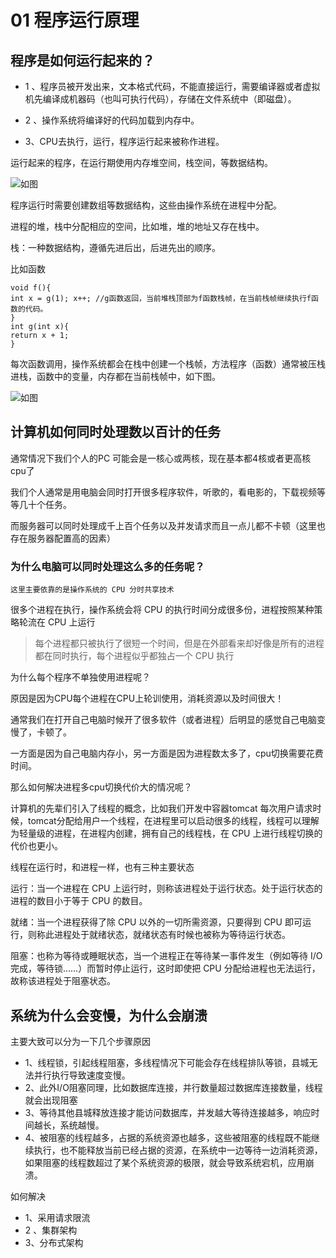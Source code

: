 # 01 程序运行原理

##  程序是如何运行起来的？

- 1 、程序员被开发出来，文本格式代码，不能直接运行，需要编译器或者虚拟机先编译成机器码（也叫可执行代码），存储在文件系统中（即磁盘）。

- 2 、操作系统将编译好的代码加载到内存中。
- 3、CPU去执行，运行，程序运行起来被称作进程。

运行起来的程序，在运行期使用内存堆空间，栈空间，等数据结构。

![如图](https://static001.geekbang.org/resource/image/89/98/89c6e3bbc44cdc042e7a8bcddb3b4398.png)



程序运行时需要创建数组等数据结构，这些由操作系统在进程中分配。

进程的堆，栈中分配相应的空间，比如堆，堆的地址又存在栈中。



栈：一种数据结构，遵循先进后出，后进先出的顺序。

比如函数

```
void f(){
int x = g(1); x++; //g函数返回，当前堆栈顶部为f函数栈帧，在当前栈帧继续执行f函数的代码。
}
int g(int x){ 
return x + 1;
}
```





每次函数调用，操作系统都会在栈中创建一个栈帧，方法程序（函数）通常被压栈进栈，函数中的变量，内存都在当前栈帧中，如下图。



![如图](https://static001.geekbang.org/resource/image/f0/f7/f08d6fca893da5cac926a23f1f1aa7f7.png)





## 计算机如何同时处理数以百计的任务



通常情况下我们个人的PC 可能会是一核心或两核，现在基本都4核或者更高核cpu了

我们个人通常是用电脑会同时打开很多程序软件，听歌的，看电影的，下载视频等等几十个任务。

而服务器可以同时处理成千上百个任务以及并发请求而且一点儿都不卡顿（这里也存在服务器配置高的因素）

### 为什么电脑可以同时处理这么多的任务呢？

`这里主要依靠的是操作系统的 CPU 分时共享技术`

很多个进程在执行，操作系统会将 CPU 的执行时间分成很多份，进程按照某种策略轮流在 CPU 上运行

> 每个进程都只被执行了很短一个时间，但是在外部看来却好像是所有的进程都在同时执行，每个进程似乎都独占一个 CPU 执行



为什么每个程序不单独使用进程呢？

原因是因为CPU每个进程在CPU上轮训使用，消耗资源以及时间很大！

通常我们在打开自己电脑时候开了很多软件（或者进程）后明显的感觉自己电脑变慢了，卡顿了。

一方面是因为自己电脑内存小，另一方面是因为进程数太多了，cpu切换需要花费时间。



那么如何解决进程多cpu切换代价大的情况呢？

计算机的先辈们引入了线程的概念，比如我们开发中容器tomcat 每次用户请求时候，tomcat分配给用户一个线程，在进程里可以启动很多的线程，线程可以理解为轻量级的进程，在进程内创建，拥有自己的线程栈，在 CPU 上进行线程切换的代价也更小。



线程在运行时，和进程一样，也有三种主要状态

运行：当一个进程在 CPU 上运行时，则称该进程处于运行状态。处于运行状态的进程的数目小于等于 CPU 的数目。

就绪：当一个进程获得了除 CPU 以外的一切所需资源，只要得到 CPU 即可运行，则称此进程处于就绪状态，就绪状态有时候也被称为等待运行状态。

阻塞：也称为等待或睡眠状态，当一个进程正在等待某一事件发生（例如等待 I/O 完成，等待锁……）而暂时停止运行，这时即使把 CPU 分配给进程也无法运行，故称该进程处于阻塞状态。



## 系统为什么会变慢，为什么会崩溃



主要大致可以分为一下几个步骤原因

- 1、线程锁，引起线程阻塞，多线程情况下可能会存在线程排队等锁，县城无法并行执行导致速度变慢。
- 2、此外I/O阻塞同理，比如数据库连接，并行数量超过数据库连接数量，线程就会出现阻塞
- 3、等待其他县城释放连接才能访问数据库，并发越大等待连接越多，响应时间越长，系统越慢。
- 4、被阻塞的线程越多，占据的系统资源也越多，这些被阻塞的线程既不能继续执行，也不能释放当前已经占据的资源，在系统中一边等待一边消耗资源，如果阻塞的线程数超过了某个系统资源的极限，就会导致系统宕机，应用崩溃。





如何解决

- 1、采用请求限流
- 2 、集群架构
- 3、分布式架构

